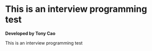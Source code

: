 # This is an interview programming test
**Developed by Tony Cao**

This is an interview programming test
